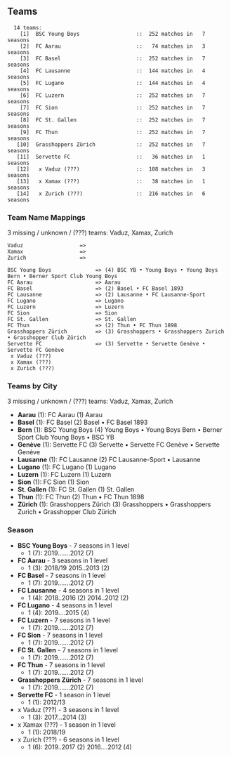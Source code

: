 ## Teams

```
  14 teams:
    [1]  BSC Young Boys                  ::  252 matches in   7 seasons
    [2]  FC Aarau                        ::   74 matches in   3 seasons
    [3]  FC Basel                        ::  252 matches in   7 seasons
    [4]  FC Lausanne                     ::  144 matches in   4 seasons
    [5]  FC Lugano                       ::  144 matches in   4 seasons
    [6]  FC Luzern                       ::  252 matches in   7 seasons
    [7]  FC Sion                         ::  252 matches in   7 seasons
    [8]  FC St. Gallen                   ::  252 matches in   7 seasons
    [9]  FC Thun                         ::  252 matches in   7 seasons
   [10]  Grasshoppers Zürich             ::  252 matches in   7 seasons
   [11]  Servette FC                     ::   36 matches in   1 seasons
   [12]   x Vaduz (???)                  ::  108 matches in   3 seasons
   [13]   x Xamax (???)                  ::   38 matches in   1 seasons
   [14]   x Zurich (???)                 ::  216 matches in   6 seasons
```


### Team Name Mappings

3 missing / unknown / (???) teams:
Vaduz, Xamax, Zurich


```
Vaduz                  =>
Xamax                  =>
Zurich                 =>
```



```
BSC Young Boys              => (4) BSC YB • Young Boys • Young Boys Bern • Berner Sport Club Young Boys
FC Aarau                    => Aarau
FC Basel                    => (2) Basel • FC Basel 1893
FC Lausanne                 => (2) Lausanne • FC Lausanne-Sport
FC Lugano                   => Lugano
FC Luzern                   => Luzern
FC Sion                     => Sion
FC St. Gallen               => St. Gallen
FC Thun                     => (2) Thun • FC Thun 1898
Grasshoppers Zürich         => (3) Grasshoppers • Grasshoppers Zurich • Grasshopper Club Zürich
Servette FC                 => (3) Servette • Servette Genève • Servette FC Genève
 x Vaduz (???)
 x Xamax (???)
 x Zurich (???)
```



### Teams by City

3 missing / unknown / (???) teams:
Vaduz, Xamax, Zurich

- **Aarau** (1): FC Aarau  (1) Aarau
- **Basel** (1): FC Basel  (2) Basel • FC Basel 1893
- **Bern** (1): BSC Young Boys  (4) Young Boys • Young Boys Bern • Berner Sport Club Young Boys • BSC YB
- **Genève** (1): Servette FC  (3) Servette • Servette FC Genève • Servette Genève
- **Lausanne** (1): FC Lausanne  (2) FC Lausanne-Sport • Lausanne
- **Lugano** (1): FC Lugano  (1) Lugano
- **Luzern** (1): FC Luzern  (1) Luzern
- **Sion** (1): FC Sion  (1) Sion
- **St. Gallen** (1): FC St. Gallen  (1) St. Gallen
- **Thun** (1): FC Thun  (2) Thun • FC Thun 1898
- **Zürich** (1): Grasshoppers Zürich  (3) Grasshoppers • Grasshoppers Zurich • Grasshopper Club Zürich




### Season

- **BSC Young Boys** - 7 seasons in 1 level
  - 1 (7): 2019.......2012 (7)
- **FC Aarau** - 3 seasons in 1 level
  - 1 (3): 2018/19 2015..2013 (2)
- **FC Basel** - 7 seasons in 1 level
  - 1 (7): 2019.......2012 (7)
- **FC Lausanne** - 4 seasons in 1 level
  - 1 (4): 2018..2016 (2) 2014..2012 (2)
- **FC Lugano** - 4 seasons in 1 level
  - 1 (4): 2019....2015 (4)
- **FC Luzern** - 7 seasons in 1 level
  - 1 (7): 2019.......2012 (7)
- **FC Sion** - 7 seasons in 1 level
  - 1 (7): 2019.......2012 (7)
- **FC St. Gallen** - 7 seasons in 1 level
  - 1 (7): 2019.......2012 (7)
- **FC Thun** - 7 seasons in 1 level
  - 1 (7): 2019.......2012 (7)
- **Grasshoppers Zürich** - 7 seasons in 1 level
  - 1 (7): 2019.......2012 (7)
- **Servette FC** - 1 season in 1 level
  - 1 (1): 2012/13
- x Vaduz (???) - 3 seasons in 1 level
  - 1 (3): 2017...2014 (3)
- x Xamax (???) - 1 season in 1 level
  - 1 (1): 2018/19
- x Zurich (???) - 6 seasons in 1 level
  - 1 (6): 2019..2017 (2) 2016....2012 (4)


